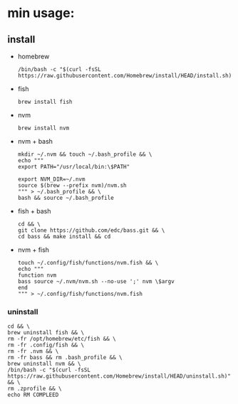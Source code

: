 # min usage:
## install
* homebrew
    ```
    /bin/bash -c "$(curl -fsSL https://raw.githubusercontent.com/Homebrew/install/HEAD/install.sh)"
    ```
* fish
    ```
    brew install fish
    
    ```
* nvm
    ```
    brew install nvm
    ```
* nvm + bash
    ```
    mkdir ~/.nvm && touch ~/.bash_profile && \
    echo """
    export PATH="/usr/local/bin:\$PATH"

    export NVM_DIR=~/.nvm
    source $(brew --prefix nvm)/nvm.sh
    """ > ~/.bash_profile && \
    bash && source ~/.bash_profile
    ```
* fish + bash
    ```
    cd && \
    git clone https://github.com/edc/bass.git && \
    cd bass && make install && cd
    ```
* nvm + fish
    ```
    touch ~/.config/fish/functions/nvm.fish && \
    echo """
    function nvm
    bass source ~/.nvm/nvm.sh --no-use ';' nvm \$argv
    end
    """ > ~/.config/fish/functions/nvm.fish
    ```
### uninstall

```
cd && \
brew uninstall fish && \
rm -fr /opt/homebrew/etc/fish && \
rm -fr .config/fish && \
rm -fr .nvm && \
rm -fr bass && rm .bash_profile && \
brew uninstall nvm && \
/bin/bash -c "$(curl -fsSL https://raw.githubusercontent.com/Homebrew/install/HEAD/uninstall.sh)" && \
rm .zprofile && \
echo RM COMPLEED
```
